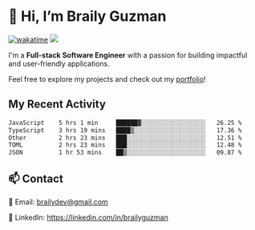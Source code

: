 # 👋 Hi, I’m Braily Guzman
[![wakatime](https://wakatime.com/badge/user/78b9a827-5162-4c58-9330-4ea970cf6de4.svg)](https://wakatime.com/@78b9a827-5162-4c58-9330-4ea970cf6de4)
![](https://komarev.com/ghpvc/?username=brailyguzman)

I'm a **Full-stack Software Engineer** with a passion for building impactful and user-friendly applications.

Feel free to explore my projects and check out my [portfolio](https://braily.dev)!


## My Recent Activity
<!--START_SECTION:waka-->

```txt
JavaScript    5 hrs 1 min     ██████▓░░░░░░░░░░░░░░░░░░   26.25 %
TypeScript    3 hrs 19 mins   ████▒░░░░░░░░░░░░░░░░░░░░   17.36 %
Other         2 hrs 23 mins   ███░░░░░░░░░░░░░░░░░░░░░░   12.51 %
TOML          2 hrs 23 mins   ███░░░░░░░░░░░░░░░░░░░░░░   12.48 %
JSON          1 hr 53 mins    ██▒░░░░░░░░░░░░░░░░░░░░░░   09.87 %
```

<!--END_SECTION:waka-->

## 📫 Contact
📧 Email: brailydev@gmail.com

🔗 LinkedIn: https://linkedin.com/in/brailyguzman
